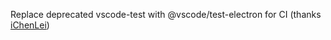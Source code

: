 Replace deprecated vscode-test with @vscode/test-electron for CI (thanks [iChenLei](https://github.com/iChenLei))

